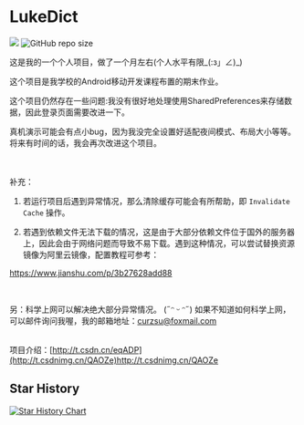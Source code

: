 # LukeDict

![](https://img.shields.io/badge/Android-studio-brightgreen) 
![GitHub repo size](https://img.shields.io/github/repo-size/Curzsu/LukeDict?style=flat-square)

这是我的一个个人项目，做了一个月左右(个人水平有限_(:з」∠)_)

这个项目是我学校的Android移动开发课程布置的期末作业。

这个项目仍然存在一些问题:我没有很好地处理使用SharedPreferences来存储数据，因此登录页面需要改进一下。

真机演示可能会有点小bug，因为我没完全设置好适配夜间模式、布局大小等等。将来有时间的话，我会再次改进这个项目。


<br><br>
补充：
1. 若运行项目后遇到异常情况，那么清除缓存可能会有所帮助，即 `Invalidate Cache` 操作。

2. 若遇到依赖文件无法下载的情况，这是由于大部分依赖文件位于国外的服务器上，因此会由于网络问题而导致不易下载。遇到这种情况，可以尝试替换资源镜像为阿里云镜像，配置教程可参考：

https://www.jianshu.com/p/3b27628add88

<br>


另：科学上网可以解决绝大部分异常情况。  (˶ᵔ ᵕ ᵔ˶)   如果不知道如何科学上网，可以邮件询问我喔，我的邮箱地址：curzsu@foxmail.com
<br><br>

项目介绍：[http://t.csdn.cn/eqADP](http://t.csdnimg.cn/QAOZe)http://t.csdnimg.cn/QAOZe

## Star History

[![Star History Chart](https://api.star-history.com/svg?repos=Curzsu/LukeDict&type=Timeline)](https://star-history.com/#Curzsu/LukeDict&Timeline)

